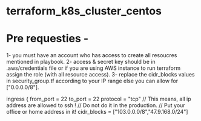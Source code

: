 # terraform_k8s_cluster_centos


# Pre requesties -
1- you must have an account who has access to create all resoucres mentioned in playbook.
2- access & secret key should be in .aws/credentials file or if you are using AWS instance to run terraform assign the role (with all resource access).
3- replace the cidr_blocks values in security_group.tf according to your IP range else you can allow for ["0.0.0.0/8"].

ingress {
        from_port = 22
        to_port = 22
        protocol = "tcp"
        // This means, all ip address are allowed to ssh ! 
        // Do not do it in the production. 
        // Put your office or home address in it!
        cidr_blocks = ["103.0.0.0/8","47.9.168.0/24"]
 
